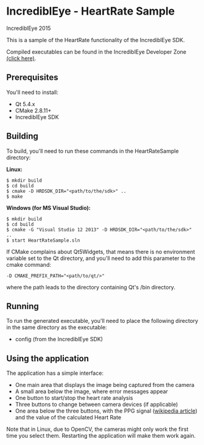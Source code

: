 # IncrediblEye - HeartRate Sample
IncrediblEye 2015




This is a sample of the HeartRate functionality of the IncrediblEye SDK.

Compiled executables can be found in the IncrediblEye Developer Zone [(click here)](http://www.incredibleye.com/samplehr.php).


## Prerequisites
You'll need to install:

- Qt 5.4.x
- CMake 2.8.11+
- IncrediblEye SDK


## Building
To build, you'll need to run these commands in the HeartRateSample directory:

**Linux:**

	$ mkdir build
	$ cd build
	$ cmake -D HRDSDK_DIR="<path/to/the/sdk>" ..
	$ make


**Windows (for MS Visual Studio):**

	$ mkdir build
	$ cd build
	$ cmake -G "Visual Studio 12 2013" -D HRDSDK_DIR="<path/to/the/sdk>" ..
	$ start HeartRateSample.sln


If CMake complains about Qt5Widgets, that means there is no environment variable set to the Qt directory, and you'll need to add this parameter to the cmake command:

`
-D CMAKE_PREFIX_PATH="<path/to/qt/>"
`

where the path leads to the directory containing Qt's /bin directory. 


## Running

To run the generated executable, you'll need to place the following directory in the same directory as the executable:

- config (from the IncrediblEye SDK)


## Using the application

The application has a simple interface:

- One main area that displays the image being captured from the camera
- A small area below the image, where error messages appear
- One button to start/stop the heart rate analysis
- Three buttons to change between camera devices (if applicable)
- One area below the three buttons, with the PPG signal ([wikipedia article](https://en.wikipedia.org/wiki/Photoplethysmogram)) and the value of the calculated Heart Rate

Note that in Linux, due to OpenCV, the cameras might only work the first time you select them. Restarting the application will make them work again.
